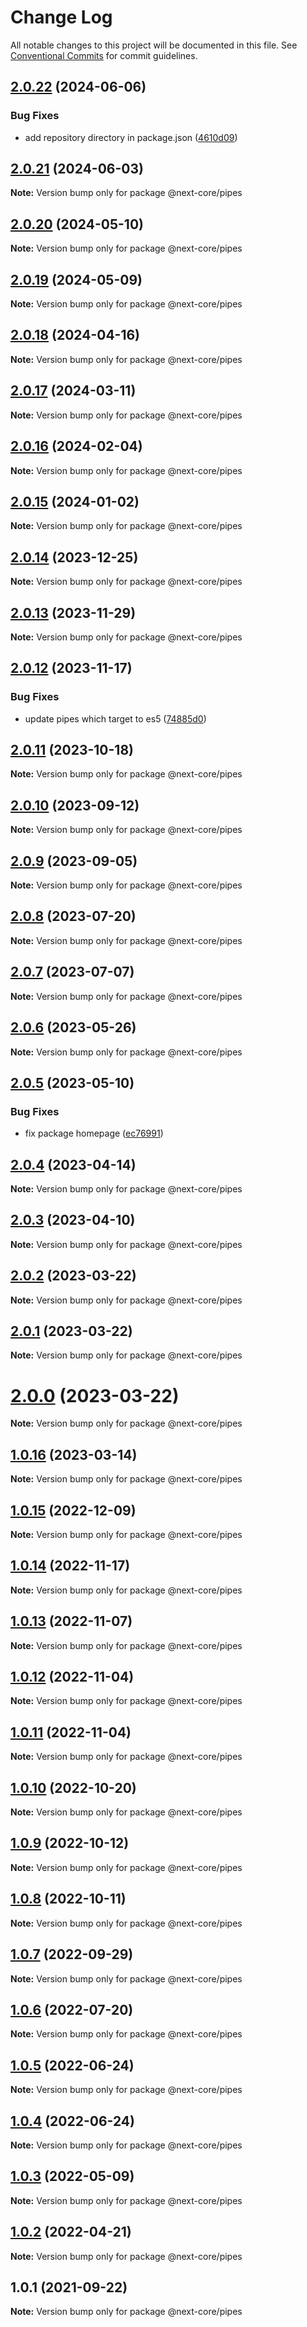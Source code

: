 # Change Log

All notable changes to this project will be documented in this file.
See [Conventional Commits](https://conventionalcommits.org) for commit guidelines.

## [2.0.22](https://github.com/easyops-cn/next-core/compare/@next-core/pipes@2.0.21...@next-core/pipes@2.0.22) (2024-06-06)


### Bug Fixes

* add repository directory in package.json ([4610d09](https://github.com/easyops-cn/next-core/commit/4610d0987f98b4cda82aa232e488f375bcfd42a3))





## [2.0.21](https://github.com/easyops-cn/next-core/compare/@next-core/pipes@2.0.20...@next-core/pipes@2.0.21) (2024-06-03)

**Note:** Version bump only for package @next-core/pipes





## [2.0.20](https://github.com/easyops-cn/next-core/compare/@next-core/pipes@2.0.19...@next-core/pipes@2.0.20) (2024-05-10)

**Note:** Version bump only for package @next-core/pipes





## [2.0.19](https://github.com/easyops-cn/next-core/compare/@next-core/pipes@2.0.18...@next-core/pipes@2.0.19) (2024-05-09)

**Note:** Version bump only for package @next-core/pipes





## [2.0.18](https://github.com/easyops-cn/next-core/compare/@next-core/pipes@2.0.17...@next-core/pipes@2.0.18) (2024-04-16)

**Note:** Version bump only for package @next-core/pipes





## [2.0.17](https://github.com/easyops-cn/next-core/compare/@next-core/pipes@2.0.16...@next-core/pipes@2.0.17) (2024-03-11)

**Note:** Version bump only for package @next-core/pipes





## [2.0.16](https://github.com/easyops-cn/next-core/compare/@next-core/pipes@2.0.15...@next-core/pipes@2.0.16) (2024-02-04)

**Note:** Version bump only for package @next-core/pipes





## [2.0.15](https://github.com/easyops-cn/next-core/compare/@next-core/pipes@2.0.14...@next-core/pipes@2.0.15) (2024-01-02)

**Note:** Version bump only for package @next-core/pipes





## [2.0.14](https://github.com/easyops-cn/next-core/compare/@next-core/pipes@2.0.13...@next-core/pipes@2.0.14) (2023-12-25)

**Note:** Version bump only for package @next-core/pipes





## [2.0.13](https://github.com/easyops-cn/next-core/compare/@next-core/pipes@2.0.12...@next-core/pipes@2.0.13) (2023-11-29)

**Note:** Version bump only for package @next-core/pipes





## [2.0.12](https://github.com/easyops-cn/next-core/compare/@next-core/pipes@2.0.11...@next-core/pipes@2.0.12) (2023-11-17)


### Bug Fixes

* update pipes which target to es5 ([74885d0](https://github.com/easyops-cn/next-core/commit/74885d02d8a1eb72d43cd1575a13ea4aa022cf2b))





## [2.0.11](https://github.com/easyops-cn/next-core/compare/@next-core/pipes@2.0.10...@next-core/pipes@2.0.11) (2023-10-18)

**Note:** Version bump only for package @next-core/pipes





## [2.0.10](https://github.com/easyops-cn/next-core/compare/@next-core/pipes@2.0.9...@next-core/pipes@2.0.10) (2023-09-12)

**Note:** Version bump only for package @next-core/pipes





## [2.0.9](https://github.com/easyops-cn/next-core/compare/@next-core/pipes@2.0.8...@next-core/pipes@2.0.9) (2023-09-05)

**Note:** Version bump only for package @next-core/pipes





## [2.0.8](https://github.com/easyops-cn/next-core/compare/@next-core/pipes@2.0.7...@next-core/pipes@2.0.8) (2023-07-20)

**Note:** Version bump only for package @next-core/pipes





## [2.0.7](https://github.com/easyops-cn/next-core/compare/@next-core/pipes@2.0.6...@next-core/pipes@2.0.7) (2023-07-07)

**Note:** Version bump only for package @next-core/pipes





## [2.0.6](https://github.com/easyops-cn/next-core/compare/@next-core/pipes@2.0.5...@next-core/pipes@2.0.6) (2023-05-26)

**Note:** Version bump only for package @next-core/pipes





## [2.0.5](https://github.com/easyops-cn/next-core/compare/@next-core/pipes@2.0.4...@next-core/pipes@2.0.5) (2023-05-10)


### Bug Fixes

* fix package homepage ([ec76991](https://github.com/easyops-cn/next-core/commit/ec76991f1b55bebbced980f43e788070e6d4f2f7))





## [2.0.4](https://github.com/easyops-cn/next-core/compare/@next-core/pipes@2.0.3...@next-core/pipes@2.0.4) (2023-04-14)

**Note:** Version bump only for package @next-core/pipes





## [2.0.3](https://github.com/easyops-cn/next-core/compare/@next-core/pipes@2.0.2...@next-core/pipes@2.0.3) (2023-04-10)

**Note:** Version bump only for package @next-core/pipes





## [2.0.2](https://github.com/easyops-cn/next-core/compare/@next-core/pipes@2.0.1...@next-core/pipes@2.0.2) (2023-03-22)

**Note:** Version bump only for package @next-core/pipes

## [2.0.1](https://github.com/easyops-cn/next-core/compare/@next-core/pipes@2.0.0...@next-core/pipes@2.0.1) (2023-03-22)

**Note:** Version bump only for package @next-core/pipes

# [2.0.0](https://github.com/easyops-cn/next-core/compare/@next-core/pipes@1.0.16...@next-core/pipes@2.0.0) (2023-03-22)

**Note:** Version bump only for package @next-core/pipes

## [1.0.16](https://github.com/easyops-cn/next-core/compare/@next-core/pipes@1.0.15...@next-core/pipes@1.0.16) (2023-03-14)

**Note:** Version bump only for package @next-core/pipes

## [1.0.15](https://github.com/easyops-cn/next-core/compare/@next-core/pipes@1.0.14...@next-core/pipes@1.0.15) (2022-12-09)

**Note:** Version bump only for package @next-core/pipes

## [1.0.14](https://github.com/easyops-cn/next-core/compare/@next-core/pipes@1.0.13...@next-core/pipes@1.0.14) (2022-11-17)

**Note:** Version bump only for package @next-core/pipes

## [1.0.13](https://github.com/easyops-cn/next-core/compare/@next-core/pipes@1.0.12...@next-core/pipes@1.0.13) (2022-11-07)

**Note:** Version bump only for package @next-core/pipes

## [1.0.12](https://github.com/easyops-cn/next-core/compare/@next-core/pipes@1.0.11...@next-core/pipes@1.0.12) (2022-11-04)

**Note:** Version bump only for package @next-core/pipes

## [1.0.11](https://github.com/easyops-cn/next-core/compare/@next-core/pipes@1.0.10...@next-core/pipes@1.0.11) (2022-11-04)

**Note:** Version bump only for package @next-core/pipes

## [1.0.10](https://github.com/easyops-cn/next-core/compare/@next-core/pipes@1.0.9...@next-core/pipes@1.0.10) (2022-10-20)

**Note:** Version bump only for package @next-core/pipes

## [1.0.9](https://github.com/easyops-cn/next-core/compare/@next-core/pipes@1.0.8...@next-core/pipes@1.0.9) (2022-10-12)

**Note:** Version bump only for package @next-core/pipes

## [1.0.8](https://github.com/easyops-cn/next-core/compare/@next-core/pipes@1.0.7...@next-core/pipes@1.0.8) (2022-10-11)

**Note:** Version bump only for package @next-core/pipes

## [1.0.7](https://github.com/easyops-cn/next-core/compare/@next-core/pipes@1.0.6...@next-core/pipes@1.0.7) (2022-09-29)

**Note:** Version bump only for package @next-core/pipes

## [1.0.6](https://github.com/easyops-cn/next-core/compare/@next-core/pipes@1.0.5...@next-core/pipes@1.0.6) (2022-07-20)

**Note:** Version bump only for package @next-core/pipes

## [1.0.5](https://github.com/easyops-cn/next-core/compare/@next-core/pipes@1.0.4...@next-core/pipes@1.0.5) (2022-06-24)

**Note:** Version bump only for package @next-core/pipes

## [1.0.4](https://github.com/easyops-cn/next-core/compare/@next-core/pipes@1.0.3...@next-core/pipes@1.0.4) (2022-06-24)

**Note:** Version bump only for package @next-core/pipes

## [1.0.3](https://github.com/easyops-cn/next-core/compare/@next-core/pipes@1.0.2...@next-core/pipes@1.0.3) (2022-05-09)

**Note:** Version bump only for package @next-core/pipes

## [1.0.2](https://github.com/easyops-cn/next-core/compare/@next-core/pipes@1.0.1...@next-core/pipes@1.0.2) (2022-04-21)

**Note:** Version bump only for package @next-core/pipes

## 1.0.1 (2021-09-22)

**Note:** Version bump only for package @next-core/pipes
